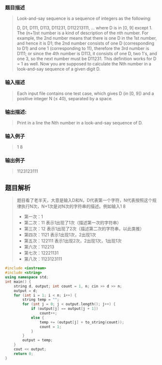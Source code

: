 ### 题目描述

> Look-and-say sequence is a sequence of integers as the following:
>
>D, D1, D111, D113, D11231, D112213111, ...
where D is in [0, 9] except 1. The (n+1)st number is a kind of description of the nth number. For example, the 2nd number means that there is one D in the 1st number, and hence it is D1; the 2nd number consists of one D (corresponding to D1) and one 1 (corresponding to 11), therefore the 3rd number is D111; or since the 4th number is D113, it consists of one D, two 1's, and one 3, so the next number must be D11231. This definition works for D = 1 as well. Now you are supposed to calculate the Nth number in a look-and-say sequence of a given digit D.

### 输入描述

> Each input file contains one test case, which gives D (in [0, 9]) and a positive integer N (≤ 40), separated by a space.


### 输出描述:
> Print in a line the Nth number in a look-and-say sequence of D.

### 输入例子
> 1 8

### 输出例子
> 1123123111

## 题目解析
>题目看了老半天，大意是输入D和N，D代表第一个字符，N代表按照这个规律执行N次，N+1次是对N次的字符串的描述。例如输入1 8
>
>- 第一次：1
>- 第二次：11 表示1出现了1次（描述第一次的字符串）
>- 第三次：12 表示1出现了2次（描述第二次的字符串，以此类推）
>- 第四次：1121 表示1出现1次，2出现1次
>- 第五次：122111 表示1出现2次，2出现1次，1出现1次
>- 第六次：112213
>- 第七次：12221131
>- 第八次：1123123111

```C++
#include <iostream>
#include <string>
using namespace std;
int main() {
	string d, output; int count = 1, n; cin >> d >> n;
	output = d;
	for (int i = 1; i < n; i++) {
		string temp = "";
		for (int j = 0; j < output.length(); j++) {
			if (output[j] == output[j + 1])
				count++;
			else {
				temp += (output[j] + to_string(count));
				count = 1;
			}
		}
		output = temp;
	}
	cout << output;
	return 0;
}
```